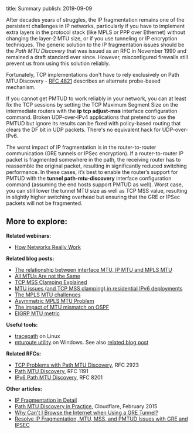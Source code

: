 title: Summary
publish: 2019-09-09

After decades years of struggles, the IP fragmentation remains one of the persistent challenges in IP networks, particularly if you have to implement extra layers in the protocol stack (like MPLS or PPP over Ethernet) without changing the layer-2 MTU size, or if you use tunneling or IP encryption techniques. The generic solution to the IP fragmentation issues should be the *Path MTU Discovery* that was issued as an RFC in November 1990 and remained a draft standard ever since. However, misconfigured firewalls still prevent us from using this solution reliably.

Fortunately, TCP implementations don't have to rely exclusively on Path MTU Discovery - [RFC 4821](https://tools.ietf.org/html/rfc4821) describes an alternate probe-based mechanism.

If you cannot get PMTUD to work reliably in your network, you can at least fix the TCP sessions by setting the TCP Maximum Segment Size on the intermediate routers with the **ip tcp adjust-mss** interface configuration command. Broken UDP-over-IPv4 applications that pretend to use the PMTUD but ignore its results can be fixed with policy-based routing that clears the DF bit in UDP packets. There's no equivalent hack for UDP-over-IPv6.

The worst impact of IP fragmentation is in the router-to-router communication (GRE tunnels or IPSec encryption). If a router-to-router IP packet is fragmented somewhere in the path, the receiving router has to reassemble the original packet, resulting in significantly reduced switching performance. In these cases, it’s best to enable the router’s support for PMTUD with the **tunnel path-mtu-discovery** interface configuration command (assuming the end hosts support PMTUD as well). Worst case, you can still lower the tunnel MTU size as well as TCP MSS value, resulting in slightly higher switching overhead but ensuring that the GRE or IPSec packets will not be fragmented.

## More to explore:

**Related webinars:**

- [How Networks Really Work](https://www.ipspace.net/How_Networks_Really_Work)

**Related blog posts:**

- [The relationship between interface MTU, IP MTU and MPLS MTU](http://blog.ipspace.net/2007/10/tale-of-three-mtus.html)
- [All MTUs Are not the Same](https://blog.ipspace.net/2011/07/all-mtus-are-not-same.html)
- [TCP MSS Clamping Explained](https://blog.ipspace.net/2013/01/tcp-mss-clamping-what-is-it-and-why-do.html)
- [MTU issues (and TCP MSS clamping) in residential IPv6 deployments](https://blog.ipspace.net/2013/01/mtu-issues-and-tcp-mss-clamping-in.html)
- [The MPLS MTU challenges](https://blog.ipspace.net/2011/07/mpls-mtu-challenges.html)
- [Asymmetric MPLS MTU Problem](https://blog.ipspace.net/2011/07/asymmetric-mpls-mtu-problem.html)
- [The impact of MTU mismatch on OSPF](http://blog.ipspace.net/2007/10/ospf-neighbors-stuck-in-exstart.html)
- [EIGRP MTU metric](https://blog.ipspace.net/2010/06/eigrp-mtu-metric.html)

**Useful tools:**

- [tracepath](https://linux.die.net/man/8/tracepath) on Linux
- [mturoute utility](https://elifulkerson.com/projects/mturoute.php) on Windows. See also [related blog post](https://blog.ipspace.net/2007/09/mturoute-utility-that-measures-hop-by.html)

**Related RFCs:**

- [TCP Problems with Path MTU Discovery](https://tools.ietf.org/html/rfc2923), RFC 2923
- [Path MTU Discovery](https://tools.ietf.org/html/rfc1191), RFC 1191
- [IPv6 Path MTU Discovery](https://tools.ietf.org/html/rfc8201), RFC 8201

**Other articles:**

- [IP Fragmentation in Detail](https://packetpushers.net/ip-fragmentation-in-detail/)
- [Path MTU Discovery in Practice](https://blog.cloudflare.com/path-mtu-discovery-in-practice/), Cloudflare, February 2015
- [Why Can't I Browse the Internet when Using a GRE Tunnel?](http://www.cisco.com/warp/public/105/56.html)
- [Resolve IP Fragmentation, MTU, MSS, and PMTUD Issues with GRE and IPSEC](http://www.cisco.com/en/US/tech/tk827/tk369/technologies_white_paper09186a00800d6979.shtml)
